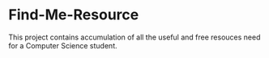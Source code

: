 # Find-Me-Resource
This project contains accumulation of all the useful and free resouces need for a Computer Science student.
